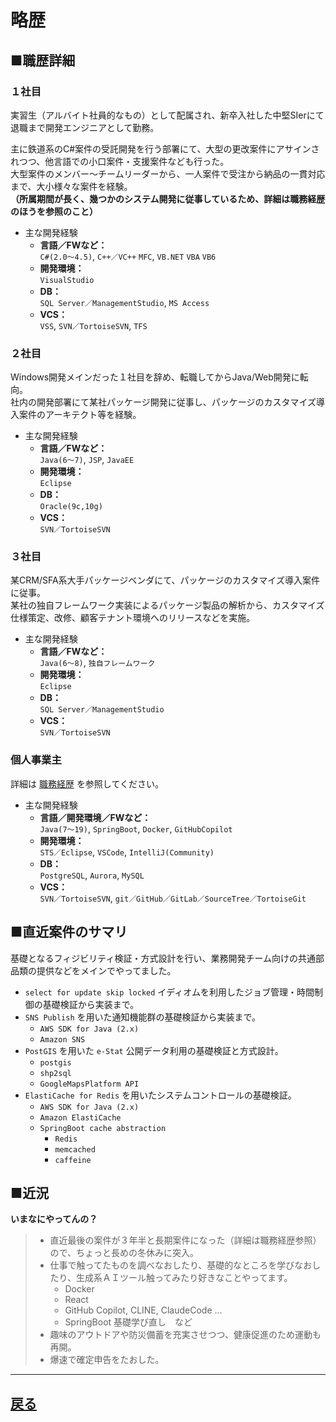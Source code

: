 # 略歴

## ■職歴詳細

### １社目

実習生（アルバイト社員的なもの）として配属され、新卒入社した中堅SIerにて退職まで開発エンジニアとして勤務。

主に鉄道系のC#案件の受託開発を行う部署にて、大型の更改案件にアサインされつつ、他言語での小口案件・支援案件なども行った。  
大型案件のメンバー～チームリーダーから、一人案件で受注から納品の一貫対応まで、大小様々な案件を経験。  
**（所属期間が長く、幾つかのシステム開発に従事しているため、詳細は職務経歴のほうを参照のこと）**

- 主な開発経験
  - **言語／FWなど：**  
  `C#(2.0～4.5)`, `C++／VC++` `MFC`, `VB.NET` `VBA` `VB6`
  - **開発環境：**  
  `VisualStudio`
  - **DB：**  
  `SQL Server／ManagementStudio`, `MS Access`
  - **VCS：**  
  `VSS`, `SVN／TortoiseSVN`, `TFS`

### ２社目

Windows開発メインだった１社目を辞め、転職してからJava/Web開発に転向。  
社内の開発部署にて某社パッケージ開発に従事し、パッケージのカスタマイズ導入案件のアーキテクト等を経験。

- 主な開発経験
  - **言語／FWなど：**  
  `Java(6～7)`, `JSP`, `JavaEE`
  - **開発環境：**  
  `Eclipse`
  - **DB：**  
  `Oracle(9c,10g)`
  - **VCS：**  
  `SVN／TortoiseSVN`

### ３社目

某CRM/SFA系大手パッケージベンダにて、パッケージのカスタマイズ導入案件に従事。  
某社の独自フレームワーク実装によるパッケージ製品の解析から、カスタマイズ仕様策定、改修、顧客テナント環境へのリリースなどを実施。

- 主な開発経験
  - **言語／FWなど：**  
  `Java(6～8)`, `独自フレームワーク`
  - **開発環境：**  
  `Eclipse`
  - **DB：**  
  `SQL Server／ManagementStudio`
  - **VCS：**  
  `SVN／TortoiseSVN`

### 個人事業主

詳細は [職務経歴](business.md) を参照してください。

- 主な開発経験
  - **言語／開発環境／FWなど：**  
  `Java(7～19)`, `SpringBoot`, `Docker`, `GitHubCopilot`
  - **開発環境：**  
  `STS／Eclipse`, `VSCode`, `IntelliJ(Community)`
  - **DB：**  
  `PostgreSQL`, `Aurora`, `MySQL`
  - **VCS：**  
  `SVN／TortoiseSVN`, `git／GitHub／GitLab／SourceTree／TortoiseGit`

## ■直近案件のサマリ

基礎となるフィジビリティ検証・方式設計を行い、業務開発チーム向けの共通部品類の提供などをメインでやってました。

- `select for update skip locked` イディオムを利用したジョブ管理・時間制御の基礎検証から実装まで。
- `SNS Publish` を用いた通知機能群の基礎検証から実装まで。
  - `AWS SDK for Java (2.x)`
  - `Amazon SNS`
- `PostGIS` を用いた `e-Stat` 公開データ利用の基礎検証と方式設計。
  - `postgis`
  - `shp2sql`
  - `GoogleMapsPlatform API`
- `ElastiCache for Redis` を用いたシステムコントロールの基礎検証。
  - `AWS SDK for Java (2.x)`
  - `Amazon ElastiCache`
  - `SpringBoot cache abstraction`
    - `Redis`
    - `memcached`
    - `caffeine`

## ■近況

**いまなにやってんの？**

> - 直近最後の案件が３年半と長期案件になった（詳細は職務経歴参照）ので、ちょっと長めの冬休みに突入。
> - 仕事で触ってたものを調べなおしたり、基礎的なところを学びなおしたり、生成系ＡＩツール触ってみたり好きなことやってます。
>   - Docker
>   - React
>   - GitHub Copilot, CLINE, ClaudeCode ...
>   - SpringBoot 基礎学び直し　など
> - 趣味のアウトドアや防災備蓄を充実させつつ、健康促進のため運動も再開。
> - 爆速で確定申告をたおした。

-------------------

## [戻る](index.md)
